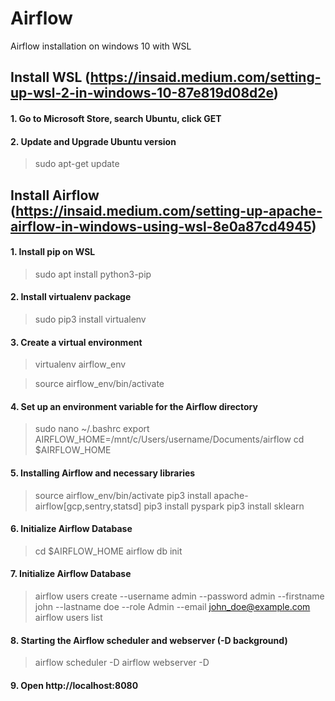# Airflow
Airflow installation on windows 10 with WSL

## Install WSL (https://insaid.medium.com/setting-up-wsl-2-in-windows-10-87e819d08d2e)
#### 1. Go to Microsoft Store, search Ubuntu, click GET

#### 2. Update and Upgrade Ubuntu version
> sudo apt-get update

## Install Airflow (https://insaid.medium.com/setting-up-apache-airflow-in-windows-using-wsl-8e0a87cd4945)
#### 1. Install pip on WSL
> sudo apt install python3-pip

#### 2. Install virtualenv package
> sudo pip3 install virtualenv

#### 3. Create a virtual environment
> virtualenv airflow_env

> source airflow_env/bin/activate

#### 4. Set up an environment variable for the Airflow directory
> sudo nano ~/.bashrc
> export AIRFLOW_HOME=/mnt/c/Users/username/Documents/airflow
> cd $AIRFLOW_HOME

#### 5. Installing Airflow and necessary libraries
> source airflow_env/bin/activate
> pip3 install apache-airflow[gcp,sentry,statsd]
> pip3 install pyspark
> pip3 install sklearn

#### 6. Initialize Airflow Database
> cd $AIRFLOW_HOME
> airflow db init

#### 7. Initialize Airflow Database
> airflow users create --username admin --password admin --firstname john --lastname doe --role Admin --email john_doe@example.com
> airflow users list

#### 8. Starting the Airflow scheduler and webserver (-D background)
> airflow scheduler -D
> airflow webserver -D

#### 9. Open http://localhost:8080
